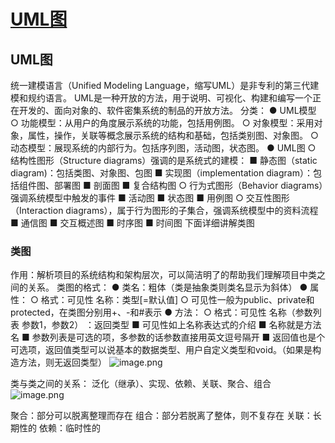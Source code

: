 # [UML图](https://github.com/HealUP/MyBlog/issues/42)

## UML图
统一建模语言（Unified Modeling Language，缩写UML）是非专利的第三代建模和规约语言。
UML是一种开放的方法，用于说明、可视化、构建和编写一个正在开发的、面向对象的、软件密集系统的制品的开放方法。
分类：
● UML模型
  ○ 功能模型：从用户的角度展示系统的功能，包括用例图。
  ○ 对象模型：采用对象，属性，操作，关联等概念展示系统的结构和基础，包括类别图、对象图。
  ○ 动态模型：展现系统的内部行为。包括序列图，活动图，状态图。
● UML图
  ○ 结构性图形（Structure diagrams）强调的是系统式的建模：
    ■ 静态图（static diagram)：包括类图、对象图、包图
    ■ 实现图（implementation diagram）：包括组件图、部署图
    ■ 剖面图
    ■ 复合结构图
  ○ 行为式图形（Behavior diagrams）强调系统模型中触发的事件
    ■ 活动图
    ■ 状态图
    ■ 用例图
  ○ 交互性图形（Interaction diagrams），属于行为图形的子集合，强调系统模型中的资料流程
    ■ 通信图
    ■ 交互概述图
    ■ 时序图
    ■ 时间图
 下面详细讲解类图
### 类图
作用：解析项目的系统结构和架构层次，可以简洁明了的帮助我们理解项目中类之间的关系。
类图的格式：
● 类名：粗体（类是抽象类则类名显示为斜体）
● 属性：
  ○ 格式：可见性 名称：类型[=默认值]
  ○ 可见性一般为public、private和protected，在类图分别用+、-和#表示
● 方法：
  ○ 格式：可见性 名称（参数列表 参数1，参数2） ：返回类型
    ■ 可见性如上名称表达式的介绍
    ■ 名称就是方法名
    ■ 参数列表是可选的项，多参数的话参数直接用英文逗号隔开
    ■ 返回值也是个可选项，返回值类型可以说基本的数据类型、用户自定义类型和void。（如果是构造方法，则无返回类型）
![image.png](https://s2.loli.net/2023/07/29/vPLJzXZ4nfWiFEM.png)

类与类之间的关系：
泛化（继承）、实现、依赖、关联、聚合、组合
![image.png](https://s2.loli.net/2023/07/29/Tqj1ANIREk9rg5B.png)

聚合：部分可以脱离整理而存在
组合：部分若脱离了整体，则不复存在
关联：长期性的
依赖：临时性的